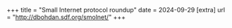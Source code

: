 +++
title = "Small Internet protocol roundup"
date = 2024-09-29
[extra]
url = "http://dbohdan.sdf.org/smolnet/"
+++
